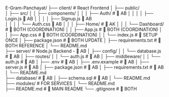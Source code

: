 E-Gram-Panchayat/
├── client/                 # React Frontend
│   ├── public/            
│   ├── src/
│   │   ├── components/
│   │   │   ├── Auth/       # 👤 AB 
│   │   │   │   ├── Login.js       👤 AB
│   │   │   │   ├── Signup.js      👤 AB  
│   │   │   │   └── Auth.css       👤 AB
│   │   │   ├── Home/       # 👤 AK 
│   │   │   └── Dashboard/  # 👥 BOTH (COORDINATION)
│   │   ├── App.js          # 👥 BOTH (COORDINATION)
│   │   ├── App.css         # 👥 BOTH (COORDINATION)
│   │   └── index.js        # 👤 SETUP ONCE
│   ├── package.json        # 👥 BOTH UPDATE
│   ├── requirements.txt    # 👥 BOTH REFERENCE
│   └── README.md           
├── server/                 # Node.js Backend - 👤 AB 
│   ├── config/
│   │   └── database.js     # 👤 AB
│   ├── routes/
│   │   └── auth.js         # 👤 AB
│   ├── middleware/
│   │   └── auth.js         # 👤 AB
│   ├── .env                # 👤 AB
│   ├── .env.example        # 👤 AB
│   ├── server.js           # 👤 AB
│   ├── package.json        # 👤 AB
│   ├── requirements.txt    # 👤 AB
│   └── README.md           
├── database/               # 👤 AB
│   ├── schema.sql          # 👤 AB
│   └── README.md           
├── modules/                # FOR SERVICES
│   └── README.md           
├── README.md               # 👥 MAIN README
└── .gitignore             # 👥 BOTH